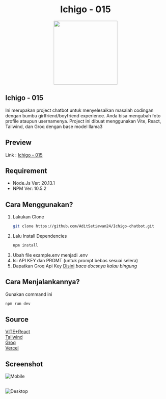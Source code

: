 <h1 align="center">Ichigo - 015</h1>
<div align="center">
  <img height="200" src="https://i.giphy.com/media/v1.Y2lkPTc5MGI3NjExcHdhM2MwcWlyODczeG42MmFjeXM2aHFwaWFvc3RhYnk4Nm56bHplaSZlcD12MV9pbnRlcm5hbF9naWZfYnlfaWQmY3Q9Zw/NE7apWL5vatkPY7f0z/giphy.gif" />
</div>

##
<h2>Ichigo - 015</h2> 
Ini merupakan project chatbot untuk menyelesaikan masalah codingan dengan bumbu girlfriend/boyfriend experience. Anda bisa mengubah foto profile ataupun usernamenya. Project ini dibuat menggunakan Vite, React, Tailwind, dan Groq dengan base model llama3

## Preview
Link : [Ichigo - 015](https://ichigo-chatbot.vercel.app/)

## Requirement
- Node.Js Ver: 20.13.1
- NPM Ver: 10.5.2

## Cara Menggunakan?
1. Lakukan Clone
   ```sh
   git clone https://github.com/AditSetiawan24/Ichigo-chatbot.git
   ```
2. Lalu Install Dependencies
   ```sh
   npm install
   ```
3. Ubah file example.env menjadi .env
4. Isi API KEY dan PROMT (untuk prompt bebas sesuai selera)
5. Dapatkan Groq Api Key [Disini](https://console.groq.com/keys) _baca docsnya kalau bingung_
   
## Cara Menjalankannya?
Gunakan command ini 
```sh
npm run dev
```

## Source
[VITE+React](https://v4.vite.dev/guide/)
</br>
[Tailwind](https://tailwindcss.com/docs/guides/vite)
</br>
[Groq](https://console.groq.com/docs/quickstart)
</br>
[Vercel](https://vercel.com/docs)

## Screenshot
![Mobile](https://ezio.sakurani.my.id/res_Y096r_001624.png)
##
![Desktop](https://ezio.sakurani.my.id/Scr_nhCb9_001846.png)
